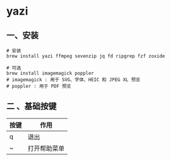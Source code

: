 # yazi

## 一、安装

```shell
# 安装
brew install yazi ffmpeg sevenzip jq fd ripgrep fzf zoxide

# 可选
brew install imagemagick poppler
# imagemagick : 用于 SVG、字体、HEIC 和 JPEG XL 预览
# poppler : 用于 PDF 预览
```

## 二 、基础按键

| 按键  | 作用     |
| --- | ------ |
| q   | 退出     |
| ~   | 打开帮助菜单 |
